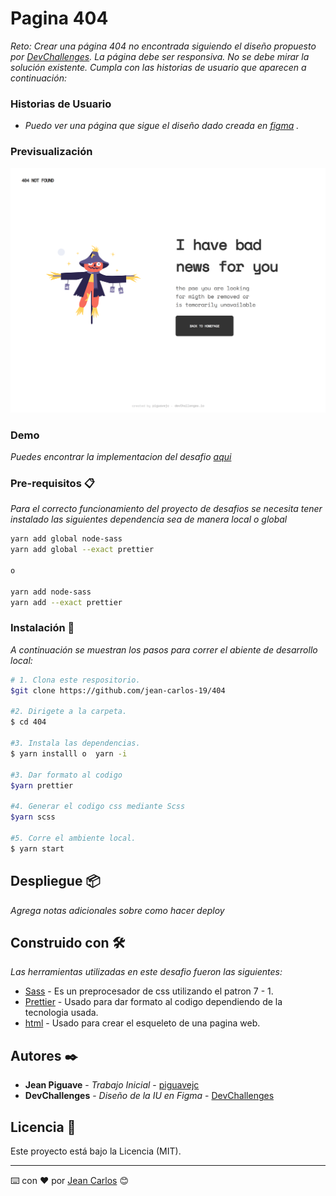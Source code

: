 # Pagina 404 

_Reto: Crear una página 404 no encontrada siguiendo el diseño propuesto por [DevChallenges](https://devchallenges.io/challenges/wBunSb7FPrIepJZAg0sY). La página debe ser responsiva. No se debe mirar la solución existente. Cumpla con las historias de usuario que aparecen a continuación:_

### Historias de Usuario
- _Puedo ver una página que sigue el diseño dado creada en [figma](https://www.figma.com/file/QeKWLNhB13zDjJzqR22TKE) ._

### Previsualización 
![imagen](https://github.com/jean-carlos-19/404/blob/master/capturas/escritorio.png)

### Demo
_Puedes encontrar la implementacion del desafio [aqui](https://jc-404-not-found.onrender.com/)_

### Pre-requisitos 📋

_Para el correcto funcionamiento del proyecto de desafios se necesita tener instalado las siguientes dependencia sea de manera local o global_

```bash
yarn add global node-sass
yarn add global --exact prettier

o

yarn add node-sass
yarn add --exact prettier
```

### Instalación 🔧

_A continuación se muestran los pasos para correr el abiente de desarrollo local:_

```bash
# 1. Clona este respositorio.
$git clone https://github.com/jean-carlos-19/404

#2. Dirigete a la carpeta. 
$ cd 404

#3. Instala las dependencias.
$ yarn installl o  yarn -i

#3. Dar formato al codigo 
$yarn prettier

#4. Generar el codigo css mediante Scss 
$yarn scss

#5. Corre el ambiente local.
$ yarn start
```

## Despliegue 📦

_Agrega notas adicionales sobre como hacer deploy_

## Construido con 🛠️

_Las herramientas utilizadas en este desafio fueron las siguientes:_

* [Sass](http://www.dropwizard.io/1.0.2/docs/) - Es un preprocesador de css utilizando el patron 7 - 1.
* [Prettier](https://maven.apache.org/) - Usado para dar formato al codigo dependiendo de la tecnologia usada.
* [html](https://rometools.github.io/rome/) - Usado para crear el esqueleto de una pagina web.


## Autores ✒️

* **Jean Piguave** - *Trabajo Inicial* - [piguavejc](https://github.com/villanuevand)
* **DevChallenges** - *Diseño de la IU en Figma* - [DevChallenges](https://github.com/jean-carlos-19)

## Licencia 📄

Este proyecto está bajo la Licencia (MIT).




---
⌨️ con ❤️ por [Jean Carlos](https://github.com/jean-carlos-19) 😊
